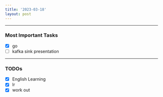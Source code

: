 ```yaml
---
title: '2023-03-18'
layout: post
---
```


---

### Most Important Tasks

- [x] go
- [ ] kafka sink presentation

---

### TODOs

- [x] English Learning
- [x] lr
- [x] work out
